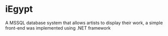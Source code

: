 # iEgypt
A MSSQL database system that allows artists to display their work, a simple front-end was implemented using .NET framework

 
